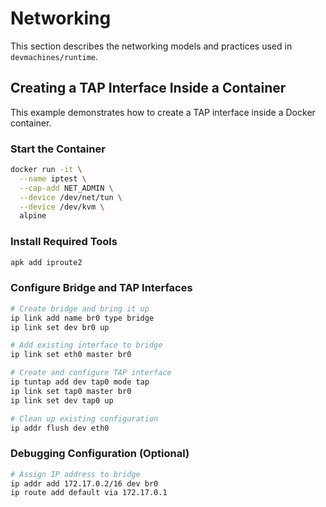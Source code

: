 # Networking

This section describes the networking models and practices used in `devmachines/runtime`.

## Creating a TAP Interface Inside a Container

This example demonstrates how to create a TAP interface inside a Docker container.

### Start the Container
```sh
docker run -it \
  --name iptest \
  --cap-add NET_ADMIN \
  --device /dev/net/tun \
  --device /dev/kvm \
  alpine
```

### Install Required Tools
```sh
apk add iproute2
```

### Configure Bridge and TAP Interfaces
```sh
# Create bridge and bring it up
ip link add name br0 type bridge
ip link set dev br0 up

# Add existing interface to bridge
ip link set eth0 master br0

# Create and configure TAP interface
ip tuntap add dev tap0 mode tap
ip link set tap0 master br0
ip link set dev tap0 up

# Clean up existing configuration
ip addr flush dev eth0
```

### Debugging Configuration (Optional)
```sh
# Assign IP address to bridge
ip addr add 172.17.0.2/16 dev br0
ip route add default via 172.17.0.1
```
